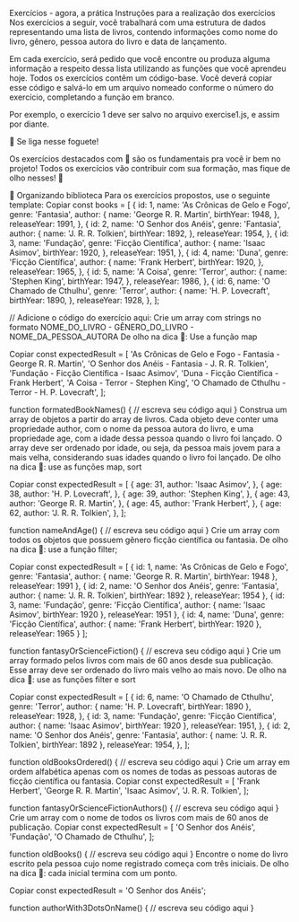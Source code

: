 Exercícios - agora, a prática
Instruções para a realização dos exercícios
Nos exercícios a seguir, você trabalhará com uma estrutura de dados representando uma lista de livros, contendo informações como nome do livro, gênero, pessoa autora do livro e data de lançamento.

Em cada exercício, será pedido que você encontre ou produza alguma informação a respeito dessa lista utilizando as funções que você aprendeu hoje. Todos os exercícios contêm um código-base. Você deverá copiar esse código e salvá-lo em um arquivo nomeado conforme o número do exercício, completando a função em branco.

Por exemplo, o exercício 1 deve ser salvo no arquivo exercise1.js, e assim por diante.

🚀 Se liga nesse foguete!

Os exercícios destacados com 🚀 são os fundamentais pra você ir bem no projeto! Todos os exercícios vão contribuir com sua formação, mas fique de olho nesses! 👀

🚀 Organizando biblioteca
Para os exercícios propostos, use o seguinte template:
Copiar
const books = [
  {
    id: 1,
    name: 'As Crônicas de Gelo e Fogo',
    genre: 'Fantasia',
    author: {
      name: 'George R. R. Martin',
      birthYear: 1948,
    },
    releaseYear: 1991,
  },
  {
    id: 2,
    name: 'O Senhor dos Anéis',
    genre: 'Fantasia',
    author: {
      name: 'J. R. R. Tolkien',
      birthYear: 1892,
    },
    releaseYear: 1954,
  },
  {
    id: 3,
    name: 'Fundação',
    genre: 'Ficção Científica',
    author: {
      name: 'Isaac Asimov',
      birthYear: 1920,
    },
    releaseYear: 1951,
  },
  {
    id: 4,
    name: 'Duna',
    genre: 'Ficção Científica',
    author: {
      name: 'Frank Herbert',
      birthYear: 1920,
    },
    releaseYear: 1965,
  },
  {
    id: 5,
    name: 'A Coisa',
    genre: 'Terror',
    author: {
      name: 'Stephen King',
      birthYear: 1947,
    },
    releaseYear: 1986,
  },
  {
    id: 6,
    name: 'O Chamado de Cthulhu',
    genre: 'Terror',
    author: {
      name: 'H. P. Lovecraft',
      birthYear: 1890,
    },
    releaseYear: 1928,
  },
];

// Adicione o código do exercício aqui:
Crie um array com strings no formato NOME_DO_LIVRO - GÊNERO_DO_LIVRO - NOME_DA_PESSOA_AUTORA
De olho na dica 👀: Use a função map

Copiar
const expectedResult = [
  'As Crônicas de Gelo e Fogo - Fantasia - George R. R. Martin',
  'O Senhor dos Anéis - Fantasia - J. R. R. Tolkien',
  'Fundação - Ficção Científica - Isaac Asimov',
  'Duna - Ficção Científica - Frank Herbert',
  'A Coisa - Terror - Stephen King',
  'O Chamado de Cthulhu - Terror - H. P. Lovecraft',
];

function formatedBookNames() {
  // escreva seu código aqui
}
Construa um array de objetos a partir do array de livros. Cada objeto deve conter uma propriedade author, com o nome da pessoa autora do livro, e uma propriedade age, com a idade dessa pessoa quando o livro foi lançado. O array deve ser ordenado por idade, ou seja, da pessoa mais jovem para a mais velha, considerando suas idades quando o livro foi lançado.
De olho na dica 👀: use as funções map, sort

Copiar
const expectedResult = [
  {
    age: 31,
    author: 'Isaac Asimov',
  },
  {
    age: 38,
    author: 'H. P. Lovecraft',
  },
  {
    age: 39,
    author: 'Stephen King',
  },
  {
    age: 43,
    author: 'George R. R. Martin',
  },
  {
    age: 45,
    author: 'Frank Herbert',
  },
  {
    age: 62,
    author: 'J. R. R. Tolkien',
  },
];

function nameAndAge() {
  // escreva seu código aqui
}
Crie um array com todos os objetos que possuem gênero ficção científica ou fantasia.
De olho na dica 👀: use a função filter;

Copiar
const expectedResult = [
  { 
    id: 1,
    name: 'As Crônicas de Gelo e Fogo',
    genre: 'Fantasia',
    author: { name: 'George R. R. Martin', birthYear: 1948 },
    releaseYear: 1991
  },
  {
    id: 2,
    name: 'O Senhor dos Anéis',
    genre: 'Fantasia',
    author: { name: 'J. R. R. Tolkien', birthYear: 1892 },
    releaseYear: 1954
  },
  {
    id: 3,
    name: 'Fundação',
    genre: 'Ficção Científica',
    author: { name: 'Isaac Asimov', birthYear: 1920 },
    releaseYear: 1951
  },
  {
    id: 4,
    name: 'Duna',
    genre: 'Ficção Científica',
    author: { name: 'Frank Herbert', birthYear: 1920 },
    releaseYear: 1965
  }
];

function fantasyOrScienceFiction() {
  // escreva seu código aqui
}
Crie um array formado pelos livros com mais de 60 anos desde sua publicação. Esse array deve ser ordenado do livro mais velho ao mais novo.
De olho na dica 👀: use as funções filter e sort

Copiar
const expectedResult = [
  {
    id: 6,
    name: 'O Chamado de Cthulhu',
    genre: 'Terror',
    author: { name: 'H. P. Lovecraft', birthYear: 1890 },
    releaseYear: 1928,
  },
  {
    id: 3,
    name: 'Fundação',
    genre: 'Ficção Científica',
    author: { name: 'Isaac Asimov', birthYear: 1920 },
    releaseYear: 1951,
  },
  {
    id: 2,
    name: 'O Senhor dos Anéis',
    genre: 'Fantasia',
    author: { name: 'J. R. R. Tolkien', birthYear: 1892 },
    releaseYear: 1954,
  },
];

function oldBooksOrdered() {
  // escreva seu código aqui
}
Crie um array em ordem alfabética apenas com os nomes de todas as pessoas autoras de ficção científica ou fantasia.
Copiar
const expectedResult = [
  'Frank Herbert',
  'George R. R. Martin',
  'Isaac Asimov',
  'J. R. R. Tolkien',
];

function fantasyOrScienceFictionAuthors() {
  // escreva seu código aqui
}
Crie um array com o nome de todos os livros com mais de 60 anos de publicação.
Copiar
const expectedResult = [
  'O Senhor dos Anéis',
  'Fundação',
  'O Chamado de Cthulhu',
];

function oldBooks() {
  // escreva seu código aqui
}
Encontre o nome do livro escrito pela pessoa cujo nome registrado começa com três iniciais.
De olho na dica 👀: cada inicial termina com um ponto.

Copiar
const expectedResult = 'O Senhor dos Anéis';

function authorWith3DotsOnName() {
  // escreva seu código aqui
}
